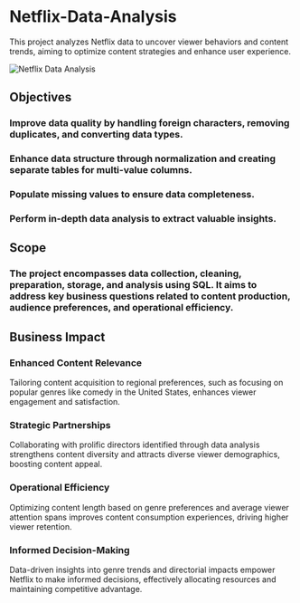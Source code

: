 # Netflix-Data-Analysis
This project analyzes Netflix data to uncover viewer behaviors and content trends, aiming to optimize content strategies and enhance user experience.

![Netflix Data Analysis](https://github.com/SakshiYadav13/Netflix-Data-Analysis/assets/88963135/2088d860-f69a-4407-9de1-2c893f763f5a)

## Objectives

### Improve data quality by handling foreign characters, removing duplicates, and converting data types.
### Enhance data structure through normalization and creating separate tables for multi-value columns.
### Populate missing values to ensure data completeness.
### Perform in-depth data analysis to extract valuable insights.

## Scope

### The project encompasses data collection, cleaning, preparation, storage, and analysis using SQL. It aims to address key business questions related to content production, audience preferences, and operational efficiency.

## Business Impact
### Enhanced Content Relevance
Tailoring content acquisition to regional preferences, such as focusing on popular genres like comedy in the United States, enhances viewer engagement and satisfaction.

### Strategic Partnerships
Collaborating with prolific directors identified through data analysis strengthens content diversity and attracts diverse viewer demographics, boosting content appeal.

### Operational Efficiency
Optimizing content length based on genre preferences and average viewer attention spans improves content consumption experiences, driving higher viewer retention.

### Informed Decision-Making
Data-driven insights into genre trends and directorial impacts empower Netflix to make informed decisions, effectively allocating resources and maintaining competitive advantage.
